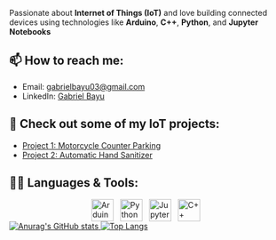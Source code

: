 Passionate about **Internet of Things (IoT)** and love building connected devices using technologies like **Arduino**, **C++**, **Python**, and **Jupyter Notebooks**

## 📫 How to reach me:
- Email: [gabrielbayu03@gmail.com](mailto:gabrielbayu03@gmail.com)
- LinkedIn: [Gabriel Bayu](https://www.linkedin.com/in/gabriel-bayu/)

## 📂 Check out some of my IoT projects:
- [Project 1: Motorcycle Counter Parking](https://github.com/Gdankz/Motorcycle-Counter.git)
- [Project 2: Automatic Hand Sanitizer](https://github.com/Gdankz/AutomaticHandSanitizer.git)

## 🧑‍💻 Languages & Tools:
<div style="display: flex; justify-content: center; align-items: center;">
  <img src="https://cdn.jsdelivr.net/gh/devicons/devicon/icons/arduino/arduino-original.svg" height="40" alt="Arduino Logo" />
  <img width="12" />
  <img src="https://cdn.jsdelivr.net/gh/devicons/devicon/icons/python/python-original.svg" height="40" alt="Python Logo" />
  <img width="12" />
  <img src="https://cdn.jsdelivr.net/gh/devicons/devicon/icons/jupyter/jupyter-original.svg" height="40" alt="Jupyter Logo" />
  <img width="12" />
  <img src="https://cdn.jsdelivr.net/gh/devicons/devicon/icons/cplusplus/cplusplus-original.svg" height="40" alt="C++ Logo" />
  <img width="12" />
</div>



<a href="https://github.com/anuraghazra/github-readme-stats">
  <img src="https://github-readme-stats.vercel.app/api?username=Gdankz" alt="Anurag's GitHub stats" />
</a>

<a href="https://github.com/anuraghazra/github-readme-stats">
  <img src="https://github-readme-stats.vercel.app/api/top-langs/?username=Gdankz&layout=pie" alt="Top Langs" />
</a>


